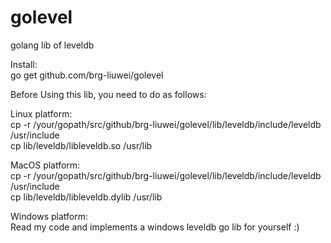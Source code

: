 golevel
=======

golang lib of leveldb  

Install:  
    go get github.com/brg-liuwei/golevel  

Before Using this lib, you need to do as follows:  

Linux platform:  
    cp -r /your/gopath/src/github/brg-liuwei/golevel/lib/leveldb/include/leveldb /usr/include  
    cp lib/leveldb/libleveldb.so /usr/lib  

MacOS platform:  
    cp -r /your/gopath/src/github/brg-liuwei/golevel/lib/leveldb/include/leveldb /usr/include  
    cp lib/leveldb/libleveldb.dylib /usr/lib  

Windows platform:  
    Read my code and implements a windows leveldb go lib for yourself :)
